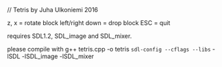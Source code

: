 
// Tetris by Juha Ulkoniemi 2016

z, x  = rotate block left/right
down  = drop block
ESC   = quit

requires SDL1.2, SDL_image and SDL_mixer.

please compile with 
g++ tetris.cpp -o tetris `sdl-config --cflags --libs` -lSDL -lSDL_image -lSDL_mixer
